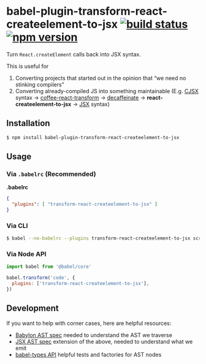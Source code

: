 # babel-plugin-transform-react-createelement-to-jsx [![build status]][travis] [![npm version]][npm]

[build status]: https://travis-ci.org/flying-sheep/babel-plugin-transform-react-createelement-to-jsx.svg?branch=master
[travis]: https://travis-ci.org/flying-sheep/babel-plugin-transform-react-createelement-to-jsx
[npm version]: https://img.shields.io/npm/v/babel-plugin-transform-react-createelement-to-jsx.svg
[npm]: https://www.npmjs.com/package/babel-plugin-transform-react-createelement-to-jsx

Turn `React.createElement` calls back into JSX syntax.

This is useful for

1. Converting projects that started out in the opinion that “we need no stinking compilers”
2. Converting already-compiled JS into something maintainable (E.g. [CJSX] syntax → [coffee-react-transform] → [decaffeinate] → **react-createelement-to-jsx** → [JSX] syntax)

[CJSX]: https://github.com/jsdf/coffee-react#readme
[coffee-react-transform]: https://github.com/jsdf/coffee-react-transform
[decaffeinate]: https://github.com/eventualbuddha/decaffeinate
[JSX]: https://facebook.github.io/react/docs/jsx-in-depth.html

## Installation

```sh
$ npm install babel-plugin-transform-react-createelement-to-jsx
```

## Usage

### Via `.babelrc` (Recommended)

**.babelrc**

```json
{
  "plugins": [ "transform-react-createelement-to-jsx" ]
}
```

### Via CLI

```sh
$ babel --no-babelrc --plugins transform-react-createelement-to-jsx script.js
```

### Via Node API

```js
import babel from '@babel/core'

babel.transform('code', {
  plugins: ['transform-react-createelement-to-jsx'],
})
```

## Development

If you want to help with corner cases, here are helpful resources:

* [Babylon AST spec](https://github.com/babel/babel/blob/master/doc/ast/spec.md) needed to understand the AST we traverse
* [JSX AST spec](https://github.com/facebook/jsx/blob/master/AST.md) extension of the above, needed to understand what we emit
* [babel-types API](https://github.com/babel/babel/tree/master/packages/babel-types) helpful tests and factories for AST nodes
